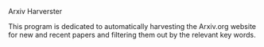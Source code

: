 Arxiv Harverster

This program is dedicated to automatically harvesting the Arxiv.org website for new and recent papers and filtering them out by the relevant key words.
